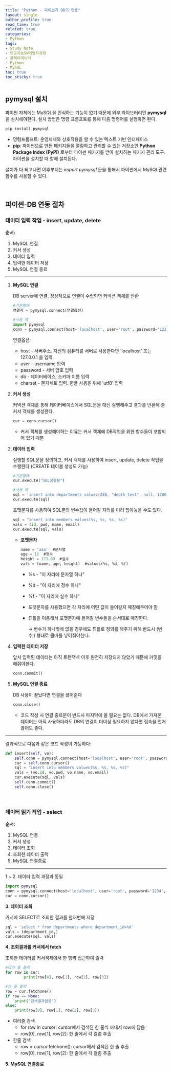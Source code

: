```yaml
---
title: "Python - 파이썬과 DB의 연동"
layout: single
author_profile: true
read_time: true
related: true
categories:
- Python
tags:
- Study Note
- 인공지능SW개발자과정
- 플레이데이터
- Python
- MySQL
toc: true
toc_sticky: true
---
```



## pymysql 설치

파이썬 자체에는 MySQL을 인식하는 기능이 없기 때문에 외부 라이브러리인 **pymysql**을 설치해야한다. 설치 방법은 명령 프롬프트를 통해 다음 명령어를 실행하면 된다.

```powershell
pip install pymysql
```

- 명령프롬프트: 운영체제와 상호작용을 할 수 있는 텍스트 기반 인터페이스
- **pip**: 파이썬으로 만든 패키지들을 열람하고 관리할 수 있는 저장소인 **Python Package Index (PyPI)** 로부터 파이썬 패키지를 받아 설치하는 패키지 관리 도구. 파이썬을 설치할 때 함께 설치된다.

설치가 다 되고나면 이후부터는 *import pymysql* 문을 통해서 파이썬에서 MySQL관련 함수를 사용할 수 있다.

　

## 파이썬-DB 연동 절차

### 데이터 입력 작업 - insert, update, delete

**순서:**

1. MySQL 연결
2. 커서 생성
3. 데이터 입력
4. 입력한 데이터 저장
5. MySQL 연결 종료

------

1. **MySQL 연결**

   DB server에 연결, 정상적으로 연결이 수립되면 커넥션 객체를 반환

   ```python
   #기본형태
   연결자 = pymysql.connect(연결옵션)
   
   #사용 예
   import pymysql
   conn = pymysql.connect(host='localhost', user='root', password='1234', db='encore', charset='utf8')
   ```

   연결옵션:

   - host - 서버주소. 자신의 컴퓨터를 서버로 사용한다면 'localhost' 또는 127.0.0.1 을 입력.
   - user - username 입력
   - password - 서버 암호 입력
   - db - 데이터베이스, 스키마 이름 입력
   - charset - 문자세트 입력. 한글 사용을 위해 'utf8' 입력

2. **커서 생성**

   커넥션 객체를 통해 데이터베이스에서 SQL문을 대신 실행해주고 결과를 반환해 줄 커서 객체를 생성한다.

   ```python
   cur = conn.cursor()
   ```

   - 커서 객체를 생성해야하는 이유는 커서 객체에 DB작업을 위한 함수들이 포함되어 있기 때문

3. **데이터 입력**

   실행할 SQL문을 정의하고, 커서 객체를 사용하여 insert, update, delete 작업을 수행한다 (CREATE 테이블 생성도 가능)

   ```python
   #기본형태
   cur.execute("SQL실행문")
   
   #사용 예
   sql = 'insert into departments values(280, "depth test", null, 1700)'
   cur.execute(sql)
   ```

   포맷문자를 사용하여 SQL문의 변수값이 들어갈 자리를 미리 잡아놓을 수도 있다.

   ```python
   sql = "insert into members values(%s, %s, %s, %s)"
   vals = (id, pwd, name, email)
   cur.execute(sql, vals)
   ```

   - **포맷문자**

     ```sql
     name = 'aaa'  #문자열
     age = 12  #정수
     height = 173.89  #실수
     vals = (name, age, height)  #values(%s, %d, %f) 
     ```

     - %s - "이 자리에 문자열 하나"

     - %d - "이 자리에 정수 하나"

     - %f - "이 자리에 실수 하나"

     - 포맷문자를 사용했으면 각 자리에 어떤 값이 들어갈지 매칭해주어야 함

     - 튜플을 이용해서 포맷문자에 들어갈 변수들을 순서대로 매칭한다.

       → 변수가 하나밖에 없을 경우에도 튜플로 정의를 해주기 위해 반드시 (변수,) 형태로 콤마를 넣어줘야한다.

4. **입력한 데이터 저장**

   앞서 입력된 데이터는 아직 트랜잭셕 이후 완전히 저장되지 않았기 때문에 커밋을 해줘야한다.

   ```python
   conn.commit()
   ```

5. **MySQL 연결 종료**

   DB 사용이 끝났다면 연결을 끊어준다

   ```python
   conn.close()
   ```

   - 코드 작성 시 연결 종료문이 반드시 마지막에 올 필요는 없다. DB에서 가져온 데이터는 아직 사용하더라도 DB의 연결이 더이상 필요하지 않다면 접속을 먼저 끊어도 좋다.

------

결과적으로 다음과 같은 코드 작성이 가능하다:

```python
def insert(self, vo):
    self.conn = pymysql.connect(host='localhost', user='root', password='1234', db='encore', charset='utf8')
    cur = self.conn.cursor()  
    sql = "insert into members values(%s, %s, %s, %s)"
    vals = (vo.id, vo.pwd, vo.name, vo.email)
    cur.execute(sql, vals)
    self.conn.commit()
    self.conn.close()
```

　

### 데이터 읽기 작업 - select

**순서:**

1. MySQL 연결
2. 커서 생성
3. 데이터 조회
4. 조회한 데이터 출력
5. MySQL 연결종료

------

1 ~ 2. 데이터 입력 과정과 동일

```python
import pymysql
conn = pymysql.connect(host='localhost', user='root', password='1234', db='encore', charset='utf8')
cur = conn.cursor()
```

**3. 데이터 조회**

커서에 SELECT로 조회한 결과를 한꺼번에 저장

```python
sql = 'select * from departments where department_id=%d'
vals = (department_id,)
cur.execute(sql, vals)
```

**4. 조회결과를 커서에서 fetch**

조회한 데이터를 커서객체에서 한 행씩 접근하여 출력

```python
#여러 줄 출력
for row in cur:
		print(row[0], row[1], row[2], row[3])

#한 줄 출력
row = cur.fetchone()
if row == None:
    print('검색결과없음')
else:
    print(row[0], row[1], row[2], row[3])
```

- 여러줄 검색
  - for row in cursor: cursor에서 검색된 한 줄씩 꺼내서 row에 담음
  - row[0], row[1], row[2]: 한 줄에서 각 컬럼 추출
- 한줄 검색
  - row = cursor.fetchone(): cursor에서 검색된 한 줄 추출
  - row[0], row[1], row[2]: 한 줄에서 각 컬럼 추출

**5. MySQL 연결종료**
